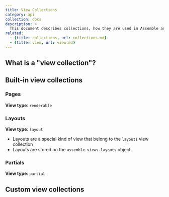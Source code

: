 ```yaml
---
title: View Collections
category: api
collection: docs
description: >
  This document describes collections, how they are used in Assemble and how to create them.
related: 
  - {title: collections, url: collections.md}
  - {title: view, url: view.md}
---
```


## What is a "view collection"?

## Built-in view collections

### Pages

**View type**: `renderable`

### Layouts

**View type**: `layout`

- Layouts are a special kind of view that belong to the `layouts` view collection
- Layouts are stored on the `assemble.views.layouts` object.

### Partials

**View type**: `partial`

## Custom view collections
